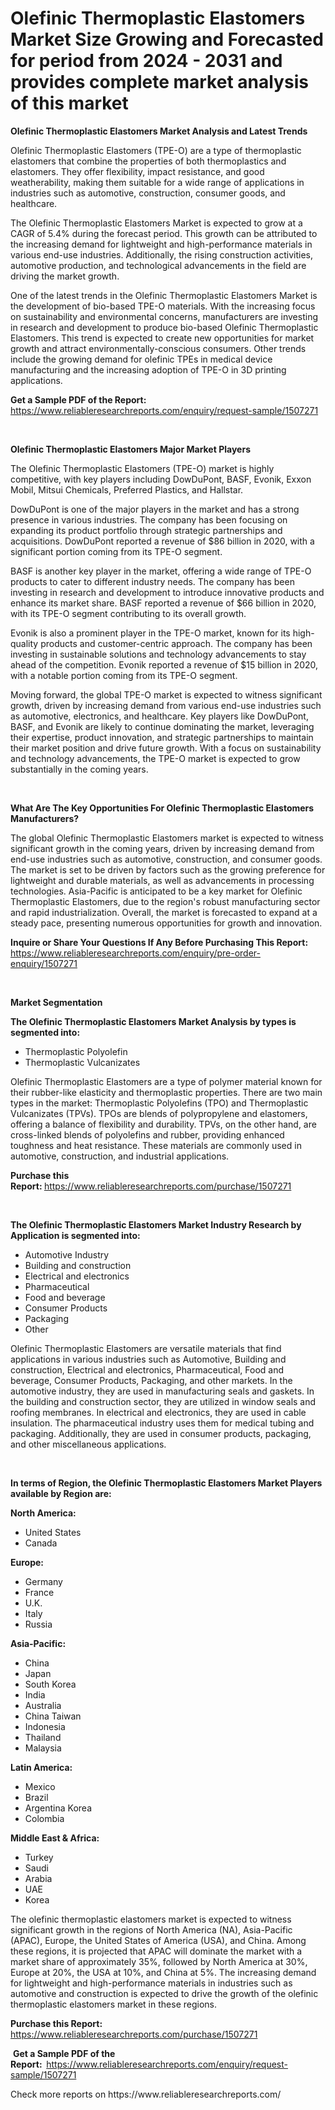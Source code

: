 <p><h1>Olefinic Thermoplastic Elastomers Market Size Growing and Forecasted for period from 2024 - 2031 and provides complete market analysis of this market</h1></p><p><strong>Olefinic Thermoplastic Elastomers Market Analysis and Latest Trends</strong></p>
<p><p>Olefinic Thermoplastic Elastomers (TPE-O) are a type of thermoplastic elastomers that combine the properties of both thermoplastics and elastomers. They offer flexibility, impact resistance, and good weatherability, making them suitable for a wide range of applications in industries such as automotive, construction, consumer goods, and healthcare.</p><p>The Olefinic Thermoplastic Elastomers Market is expected to grow at a CAGR of 5.4% during the forecast period. This growth can be attributed to the increasing demand for lightweight and high-performance materials in various end-use industries. Additionally, the rising construction activities, automotive production, and technological advancements in the field are driving the market growth.</p><p>One of the latest trends in the Olefinic Thermoplastic Elastomers Market is the development of bio-based TPE-O materials. With the increasing focus on sustainability and environmental concerns, manufacturers are investing in research and development to produce bio-based Olefinic Thermoplastic Elastomers. This trend is expected to create new opportunities for market growth and attract environmentally-conscious consumers. Other trends include the growing demand for olefinic TPEs in medical device manufacturing and the increasing adoption of TPE-O in 3D printing applications.</p></p>
<p><strong>Get a Sample PDF of the Report:&nbsp;</strong> <a href="https://www.reliableresearchreports.com/enquiry/request-sample/1507271">https://www.reliableresearchreports.com/enquiry/request-sample/1507271</a></p>
<p>&nbsp;</p>
<p><strong>Olefinic Thermoplastic Elastomers Major Market Players</strong></p>
<p><p>The Olefinic Thermoplastic Elastomers (TPE-O) market is highly competitive, with key players including DowDuPont, BASF, Evonik, Exxon Mobil, Mitsui Chemicals, Preferred Plastics, and Hallstar.</p><p>DowDuPont is one of the major players in the market and has a strong presence in various industries. The company has been focusing on expanding its product portfolio through strategic partnerships and acquisitions. DowDuPont reported a revenue of $86 billion in 2020, with a significant portion coming from its TPE-O segment.</p><p>BASF is another key player in the market, offering a wide range of TPE-O products to cater to different industry needs. The company has been investing in research and development to introduce innovative products and enhance its market share. BASF reported a revenue of $66 billion in 2020, with its TPE-O segment contributing to its overall growth.</p><p>Evonik is also a prominent player in the TPE-O market, known for its high-quality products and customer-centric approach. The company has been investing in sustainable solutions and technology advancements to stay ahead of the competition. Evonik reported a revenue of $15 billion in 2020, with a notable portion coming from its TPE-O segment.</p><p>Moving forward, the global TPE-O market is expected to witness significant growth, driven by increasing demand from various end-use industries such as automotive, electronics, and healthcare. Key players like DowDuPont, BASF, and Evonik are likely to continue dominating the market, leveraging their expertise, product innovation, and strategic partnerships to maintain their market position and drive future growth. With a focus on sustainability and technology advancements, the TPE-O market is expected to grow substantially in the coming years.</p></p>
<p>&nbsp;</p>
<p><strong>What Are The Key Opportunities For Olefinic Thermoplastic Elastomers Manufacturers?</strong></p>
<p><p>The global Olefinic Thermoplastic Elastomers market is expected to witness significant growth in the coming years, driven by increasing demand from end-use industries such as automotive, construction, and consumer goods. The market is set to be driven by factors such as the growing preference for lightweight and durable materials, as well as advancements in processing technologies. Asia-Pacific is anticipated to be a key market for Olefinic Thermoplastic Elastomers, due to the region's robust manufacturing sector and rapid industrialization. Overall, the market is forecasted to expand at a steady pace, presenting numerous opportunities for growth and innovation.</p></p>
<p><strong>Inquire or Share Your Questions If Any Before Purchasing This Report:</strong> <a href="https://www.reliableresearchreports.com/enquiry/pre-order-enquiry/1507271">https://www.reliableresearchreports.com/enquiry/pre-order-enquiry/1507271</a></p>
<p>&nbsp;</p>
<p><strong>Market Segmentation</strong></p>
<p><strong>The Olefinic Thermoplastic Elastomers Market Analysis by types is segmented into:</strong></p>
<p><ul><li>Thermoplastic Polyolefin</li><li>Thermoplastic Vulcanizates</li></ul></p>
<p><p>Olefinic Thermoplastic Elastomers are a type of polymer material known for their rubber-like elasticity and thermoplastic properties. There are two main types in the market: Thermoplastic Polyolefins (TPO) and Thermoplastic Vulcanizates (TPVs). TPOs are blends of polypropylene and elastomers, offering a balance of flexibility and durability. TPVs, on the other hand, are cross-linked blends of polyolefins and rubber, providing enhanced toughness and heat resistance. These materials are commonly used in automotive, construction, and industrial applications.</p></p>
<p><strong>Purchase this Report:&nbsp;</strong><a href="https://www.reliableresearchreports.com/purchase/1507271">https://www.reliableresearchreports.com/purchase/1507271</a></p>
<p>&nbsp;</p>
<p><strong>The Olefinic Thermoplastic Elastomers Market Industry Research by Application is segmented into:</strong></p>
<p><ul><li>Automotive Industry</li><li>Building and construction</li><li>Electrical and electronics</li><li>Pharmaceutical</li><li>Food and beverage</li><li>Consumer Products</li><li>Packaging</li><li>Other</li></ul></p>
<p><p>Olefinic Thermoplastic Elastomers are versatile materials that find applications in various industries such as Automotive, Building and construction, Electrical and electronics, Pharmaceutical, Food and beverage, Consumer Products, Packaging, and other markets. In the automotive industry, they are used in manufacturing seals and gaskets. In the building and construction sector, they are utilized in window seals and roofing membranes. In electrical and electronics, they are used in cable insulation. The pharmaceutical industry uses them for medical tubing and packaging. Additionally, they are used in consumer products, packaging, and other miscellaneous applications.</p></p>
<p>&nbsp;</p>
<p><strong>In terms of Region, the Olefinic Thermoplastic Elastomers Market Players available by Region are:</strong></p>
<p>
    <p> <strong> North America: </strong>
        <ul>
            <li>United States</li>
            <li>Canada</li>
        </ul>
        </p> 
    <p> <strong> Europe: </strong>
        <ul>
            <li>Germany</li>
            <li>France</li>
            <li>U.K.</li>
            <li>Italy</li>
            <li>Russia</li>
        </ul>
        </p> 
    <p> <strong> Asia-Pacific: </strong>
        <ul>
            <li>China</li>
            <li>Japan</li>
            <li>South Korea</li>
            <li>India</li>
            <li>Australia</li>
            <li>China Taiwan</li>
            <li>Indonesia</li>
            <li>Thailand</li>
            <li>Malaysia</li>
        </ul>
        </p> 
    <p> <strong> Latin America: </strong>
        <ul>
            <li>Mexico</li>
            <li>Brazil</li>
            <li>Argentina Korea</li>
            <li>Colombia</li>
        </ul>
        </p> 
    <p> <strong> Middle East & Africa: </strong>
        <ul>
            <li>Turkey</li>
            <li>Saudi</li>
            <li>Arabia</li>
            <li>UAE</li>
            <li>Korea</li>
        </ul>
    </p>
    </p>
<p><p>The olefinic thermoplastic elastomers market is expected to witness significant growth in the regions of North America (NA), Asia-Pacific (APAC), Europe, the United States of America (USA), and China. Among these regions, it is projected that APAC will dominate the market with a market share of approximately 35%, followed by North America at 30%, Europe at 20%, the USA at 10%, and China at 5%. The increasing demand for lightweight and high-performance materials in industries such as automotive and construction is expected to drive the growth of the olefinic thermoplastic elastomers market in these regions.</p></p>
<p><strong>Purchase this Report: </strong><a href="https://www.reliableresearchreports.com/purchase/1507271">https://www.reliableresearchreports.com/purchase/1507271</a></p>
<p>&nbsp;<strong>Get a Sample PDF of the Report:&nbsp;&nbsp;</strong><a href="https://www.reliableresearchreports.com/enquiry/request-sample/1507271">https://www.reliableresearchreports.com/enquiry/request-sample/1507271</a></p>
<p><strong></strong></p>
<p>Check more reports on https://www.reliableresearchreports.com/</p>